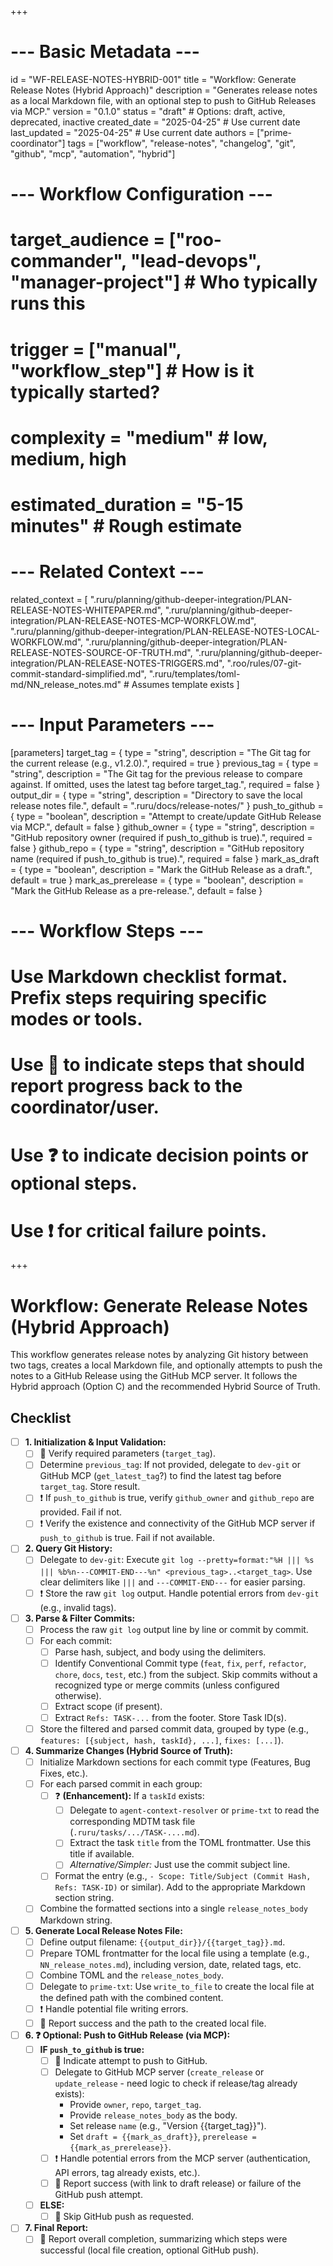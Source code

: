 +++
# --- Basic Metadata ---
id = "WF-RELEASE-NOTES-HYBRID-001"
title = "Workflow: Generate Release Notes (Hybrid Approach)"
description = "Generates release notes as a local Markdown file, with an optional step to push to GitHub Releases via MCP."
version = "0.1.0"
status = "draft" # Options: draft, active, deprecated, inactive
created_date = "2025-04-25" # Use current date
last_updated = "2025-04-25" # Use current date
authors = ["prime-coordinator"]
tags = ["workflow", "release-notes", "changelog", "git", "github", "mcp", "automation", "hybrid"]

# --- Workflow Configuration ---
# target_audience = ["roo-commander", "lead-devops", "manager-project"] # Who typically runs this
# trigger = ["manual", "workflow_step"] # How is it typically started?
# complexity = "medium" # low, medium, high
# estimated_duration = "5-15 minutes" # Rough estimate

# --- Related Context ---
related_context = [
    ".ruru/planning/github-deeper-integration/PLAN-RELEASE-NOTES-WHITEPAPER.md",
    ".ruru/planning/github-deeper-integration/PLAN-RELEASE-NOTES-MCP-WORKFLOW.md",
    ".ruru/planning/github-deeper-integration/PLAN-RELEASE-NOTES-LOCAL-WORKFLOW.md",
    ".ruru/planning/github-deeper-integration/PLAN-RELEASE-NOTES-SOURCE-OF-TRUTH.md",
    ".ruru/planning/github-deeper-integration/PLAN-RELEASE-NOTES-TRIGGERS.md",
    ".roo/rules/07-git-commit-standard-simplified.md",
    ".ruru/templates/toml-md/NN_release_notes.md" # Assumes template exists
]

# --- Input Parameters ---
[parameters]
target_tag = { type = "string", description = "The Git tag for the current release (e.g., v1.2.0).", required = true }
previous_tag = { type = "string", description = "The Git tag for the previous release to compare against. If omitted, uses the latest tag before target_tag.", required = false }
output_dir = { type = "string", description = "Directory to save the local release notes file.", default = ".ruru/docs/release-notes/" }
push_to_github = { type = "boolean", description = "Attempt to create/update GitHub Release via MCP.", default = false }
github_owner = { type = "string", description = "GitHub repository owner (required if push_to_github is true).", required = false }
github_repo = { type = "string", description = "GitHub repository name (required if push_to_github is true).", required = false }
mark_as_draft = { type = "boolean", description = "Mark the GitHub Release as a draft.", default = true }
mark_as_prerelease = { type = "boolean", description = "Mark the GitHub Release as a pre-release.", default = false }

# --- Workflow Steps ---
# Use Markdown checklist format. Prefix steps requiring specific modes or tools.
# Use 📣 to indicate steps that should report progress back to the coordinator/user.
# Use ❓ to indicate decision points or optional steps.
# Use ❗ for critical failure points.
+++

# Workflow: Generate Release Notes (Hybrid Approach)

This workflow generates release notes by analyzing Git history between two tags, creates a local Markdown file, and optionally attempts to push the notes to a GitHub Release using the GitHub MCP server. It follows the Hybrid approach (Option C) and the recommended Hybrid Source of Truth.

## Checklist

-   [ ] **1. Initialization & Input Validation:**
    -   [ ] 📣 Verify required parameters (`target_tag`).
    *   [ ] Determine `previous_tag`: If not provided, delegate to `dev-git` or GitHub MCP (`get_latest_tag`?) to find the latest tag before `target_tag`. Store result.
    *   [ ] ❗ If `push_to_github` is true, verify `github_owner` and `github_repo` are provided. Fail if not.
    *   [ ] ❗ Verify the existence and connectivity of the GitHub MCP server if `push_to_github` is true. Fail if not available.

-   [ ] **2. Query Git History:**
    *   [ ] Delegate to `dev-git`: Execute `git log --pretty=format:"%H ||| %s ||| %b%n---COMMIT-END---%n" <previous_tag>..<target_tag>`. Use clear delimiters like `|||` and `---COMMIT-END---` for easier parsing.
    *   [ ] ❗ Store the raw `git log` output. Handle potential errors from `dev-git` (e.g., invalid tags).

-   [ ] **3. Parse & Filter Commits:**
    *   [ ] Process the raw `git log` output line by line or commit by commit.
    *   [ ] For each commit:
        *   [ ] Parse hash, subject, and body using the delimiters.
        *   [ ] Identify Conventional Commit type (`feat`, `fix`, `perf`, `refactor`, `chore`, `docs`, `test`, etc.) from the subject. Skip commits without a recognized type or merge commits (unless configured otherwise).
        *   [ ] Extract scope (if present).
        *   [ ] Extract `Refs: TASK-...` from the footer. Store Task ID(s).
    *   [ ] Store the filtered and parsed commit data, grouped by type (e.g., `features: [{subject, hash, taskId}, ...]`, `fixes: [...]`).

-   [ ] **4. Summarize Changes (Hybrid Source of Truth):**
    *   [ ] Initialize Markdown sections for each commit type (Features, Bug Fixes, etc.).
    *   [ ] For each parsed commit in each group:
        *   [ ] ❓ **(Enhancement):** If a `taskId` exists:
            *   [ ] Delegate to `agent-context-resolver` or `prime-txt` to read the corresponding MDTM task file (`.ruru/tasks/.../TASK-....md`).
            *   [ ] Extract the task `title` from the TOML frontmatter. Use this title if available.
            *   [ ] *Alternative/Simpler:* Just use the commit subject line.
        *   [ ] Format the entry (e.g., `- Scope: Title/Subject (Commit Hash, Refs: TASK-ID)` or similar). Add to the appropriate Markdown section string.
    *   [ ] Combine the formatted sections into a single `release_notes_body` Markdown string.

-   [ ] **5. Generate Local Release Notes File:**
    *   [ ] Define output filename: `{{output_dir}}/{{target_tag}}.md`.
    *   [ ] Prepare TOML frontmatter for the local file using a template (e.g., `NN_release_notes.md`), including version, date, related tags, etc.
    *   [ ] Combine TOML and the `release_notes_body`.
    *   [ ] Delegate to `prime-txt`: Use `write_to_file` to create the local file at the defined path with the combined content.
    *   [ ] ❗ Handle potential file writing errors.
    *   [ ] 📣 Report success and the path to the created local file.

-   [ ] **6. ❓ Optional: Push to GitHub Release (via MCP):**
    *   [ ] **IF `push_to_github` is true:**
        *   [ ] 📣 Indicate attempt to push to GitHub.
        *   [ ] Delegate to GitHub MCP server (`create_release` or `update_release` - need logic to check if release/tag already exists):
            *   Provide `owner`, `repo`, `target_tag`.
            *   Provide `release_notes_body` as the body.
            *   Set release `name` (e.g., "Version {{target_tag}}").
            *   Set `draft = {{mark_as_draft}}`, `prerelease = {{mark_as_prerelease}}`.
        *   [ ] ❗ Handle potential errors from the MCP server (authentication, API errors, tag already exists, etc.).
        *   [ ] 📣 Report success (with link to draft release) or failure of the GitHub push attempt.
    *   [ ] **ELSE:**
        *   [ ] 📣 Skip GitHub push as requested.

-   [ ] **7. Final Report:**
    *   [ ] 📣 Report overall completion, summarizing which steps were successful (local file creation, optional GitHub push).